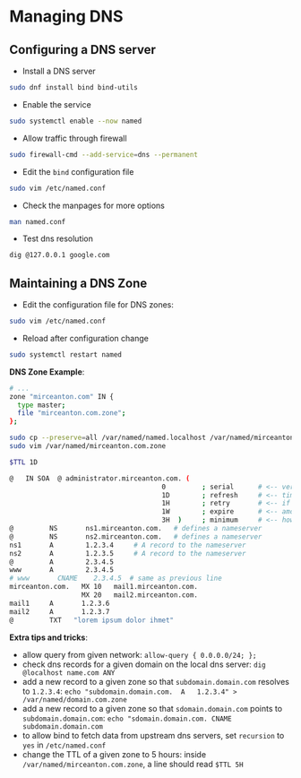 # Managing DNS

## Configuring a DNS server

- Install a DNS server
```bash
sudo dnf install bind bind-utils
```

- Enable the service
```bash
sudo systemctl enable --now named
```

- Allow traffic through firewall
```bash
sudo firewall-cmd --add-service=dns --permanent
```

- Edit the `bind` configuration file
```bash
sudo vim /etc/named.conf
```

- Check the manpages for more options
```bash
man named.conf
```

- Test dns resolution
```bash
dig @127.0.0.1 google.com
```

## Maintaining a DNS Zone

- Edit the configuration file for DNS zones:
```bash
sudo vim /etc/named.conf
```
- Reload after configuration change
```bash
sudo systemctl restart named
```

**DNS Zone Example**:

```bash
# ...
zone "mirceanton.com" IN {
  type master;
  file "mirceanton.com.zone";
};
```

``` bash
sudo cp --preserve=all /var/named/named.localhost /var/named/mirceanton.com.zone
sudo vim /var/named/mirceanton.com.zone
```

```bash
$TTL 1D

@   IN SOA  @ administrator.mirceanton.com. (
                                      0         ; serial      # <-- version of this config
                                      1D        ; refresh     # <-- time interval for slaves to sync their version
                                      1H        ; retry       # <-- if last check failed, how long til next try
                                      1W        ; expire      # <-- amount of time to keep the zone if they get no reply from master
                                      3H  )     ; minimum     # <-- how long other servers to cache negative responses
@         NS       ns1.mirceanton.com.   # defines a nameserver
@         NS       ns2.mirceanton.com.   # defines a nameserver
ns1       A        1.2.3.4     # A record to the nameserver
ns2       A        1.2.3.5     # A record to the nameserver
@         A        2.3.4.5
www       A        2.3.4.5
# www       CNAME    2.3.4.5  # same as previous line
mirceanton.com.   MX 10   mail1.mirceanton.com.
                  MX 20   mail2.mirceanton.com.
mail1     A       1.2.3.6
mail2     A       1.2.3.7
@         TXT   "lorem ipsum dolor ihmet"
```

**Extra tips and tricks**:

- allow query from given network: `allow-query { 0.0.0.0/24; };`
- check dns records for a given domain on the local dns server: `dig @localhost name.com ANY`
- add a new record to a given zone so that `subdomain.domain.com` resolves to `1.2.3.4`: `echo "subdomain.domain.com.  A   1.2.3.4" > /var/named/domain.com.zone`
- add a new record to a given zone so that `sdomain.domain.com` points to `subdomain.domain.com`: `echo "sdomain.domain.com. CNAME subdomain.domain.com`
- to allow bind to fetch data from upstream dns servers, set `recursion` to `yes` in `/etc/named.conf`
- change the TTL of a given zone to 5 hours: inside `/var/named/mirceanton.com.zone`, a line should read `$TTL 5H`
